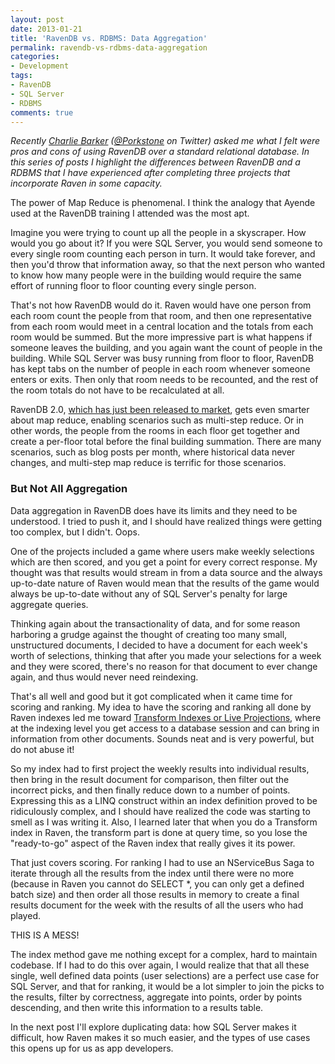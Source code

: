 ```yaml
---
layout: post
date: 2013-01-21
title: 'RavenDB vs. RDBMS: Data Aggregation'
permalink: ravendb-vs-rdbms-data-aggregation
categories:
- Development
tags:
- RavenDB
- SQL Server
- RDBMS
comments: true
---
```

*Recently [Charlie Barker](http://www.dualbotic.com/DB/blog/) ([@Porkstone](https://twitter.com/porkstone) on Twitter) asked me what I felt were pros and cons of using RavenDB over a standard relational database. In this series of posts I highlight the differences between RavenDB and a RDBMS that I have experienced after completing three projects that incorporate Raven in some capacity.*

 The power of Map Reduce is phenomenal. I think the analogy that Ayende used at the RavenDB training I attended was the most apt.

Imagine you were trying to count up all the people in a skyscraper. How would you go about it? If you were SQL Server, you would send someone to every single room counting each person in turn. It would take forever, and then you'd throw that information away, so that the next person who wanted to know how many people were in the building would require the same effort of running floor to floor counting every single person.

<!-- more -->

That's not how RavenDB would do it. Raven would have one person from each room count the people from that room, and then one representative from each room would meet in a central location and the totals from each room would be summed. But the more impressive part is what happens if someone leaves the building, and you again want the count of people in the building. While SQL Server was busy running from floor to floor, RavenDB has kept tabs on the number of people in each room whenever someone enters or exits. Then only that room needs to be recounted, and the rest of the room totals do not have to be recalculated at all.

RavenDB 2.0, [which has just been released to market](http://ayende.com/blog/160642/ravendb-2-0-rtm), gets even smarter about map reduce, enabling scenarios such as multi-step reduce. Or in other words, the people from the rooms in each floor get together and create a per-floor total before the final building summation. There are many scenarios, such as blog posts per month, where historical data never changes, and multi-step map reduce is terrific for those scenarios.

### But Not All Aggregation

 Data aggregation in RavenDB does have its limits and they need to be understood. I tried to push it, and I should have realized things were getting too complex, but I didn't. Oops.

One of the projects included a game where users make weekly selections which are then scored, and you get a point for every correct response. My thought was that results would stream in from a data source and the always up-to-date nature of Raven would mean that the results of the game would always be up-to-date without any of SQL Server's penalty for large aggregate queries.

Thinking again about the transactionality of data, and for some reason harboring a grudge against the thought of creating too many small, unstructured documents, I decided to have a document for each week's worth of selections, thinking that after you made your selections for a week and they were scored, there's no reason for that document to ever change again, and thus would never need reindexing.

That's all well and good but it got complicated when it came time for scoring and ranking. My idea to have the scoring and ranking all done by Raven indexes led me toward [Transform Indexes or Live Projections](http://ayende.com/blog/4661/ravendb-live-projections-or-how-to-do-joins-in-a-non-relational-database), where at the indexing level you get access to a database session and can bring in information from other documents. Sounds neat and is very powerful, but do not abuse it!

So my index had to first project the weekly results into individual results, then bring in the result document for comparison, then filter out the incorrect picks, and then finally reduce down to a number of points. Expressing this as a LINQ construct within an index definition proved to be ridiculously complex, and I should have realized the code was starting to smell as I was writing it. Also, I learned later that when you do a Transform index in Raven, the transform part is done at query time, so you lose the "ready-to-go" aspect of the Raven index that really gives it its power.

That just covers scoring. For ranking I had to use an NServiceBus Saga to iterate through all the results from the index until there were no more (because in Raven you cannot do SELECT \*, you can only get a defined batch size) and then order all those results in memory to create a final results document for the week with the results of all the users who had played.

THIS IS A MESS!

The index method gave me nothing except for a complex, hard to maintain codebase. If I had to do this over again, I would realize that that all these single, well defined data points (user selections) are a perfect use case for SQL Server, and that for ranking, it would be a lot simpler to join the picks to the results, filter by correctness, aggregate into points, order by points descending, and then write this information to a results table.

In the next post I'll explore duplicating data: how SQL Server makes it difficult, how Raven makes it so much easier, and the types of use cases this opens up for us as app developers.
